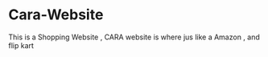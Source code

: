 # Cara-Website
This is a Shopping Website , CARA website is where jus like a Amazon , and flip kart 
